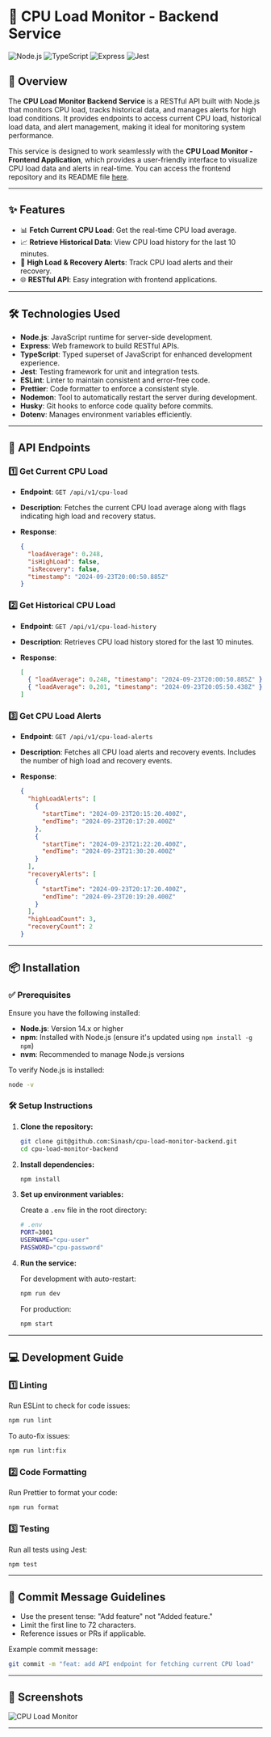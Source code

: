 # 🚀 CPU Load Monitor - Backend Service

![Node.js](https://img.shields.io/badge/Node.js-v14%2B-green?style=flat&logo=node.js)
![TypeScript](https://img.shields.io/badge/TypeScript-4.0%2B-blue?style=flat&logo=typescript)
![Express](https://img.shields.io/badge/Express-4.x-lightgrey?style=flat&logo=express)
![Jest](https://img.shields.io/badge/Jest-27.0%2B-red?style=flat&logo=jest)

## 📝 Overview

The **CPU Load Monitor Backend Service** is a RESTful API built with Node.js that monitors CPU load, tracks historical data, and manages alerts for high load conditions. It provides endpoints to access current CPU load, historical load data, and alert management, making it ideal for monitoring system performance.

This service is designed to work seamlessly with the **CPU Load Monitor - Frontend Application**, which provides a user-friendly interface to visualize CPU load data and alerts in real-time. You can access the frontend repository and its README file [here](https://github.com/Sinash/cpu-load-monitor-frontend).

---

## ✨ Features

- 📊 **Fetch Current CPU Load**: Get the real-time CPU load average.
- 📈 **Retrieve Historical Data**: View CPU load history for the last 10 minutes.
- 🔔 **High Load & Recovery Alerts**: Track CPU load alerts and their recovery.
- 🌐 **RESTful API**: Easy integration with frontend applications.

---

## 🛠️ Technologies Used

- **Node.js**: JavaScript runtime for server-side development.
- **Express**: Web framework to build RESTful APIs.
- **TypeScript**: Typed superset of JavaScript for enhanced development experience.
- **Jest**: Testing framework for unit and integration tests.
- **ESLint**: Linter to maintain consistent and error-free code.
- **Prettier**: Code formatter to enforce a consistent style.
- **Nodemon**: Tool to automatically restart the server during development.
- **Husky**: Git hooks to enforce code quality before commits.
- **Dotenv**: Manages environment variables efficiently.

---

## 📡 API Endpoints

### 1️⃣ **Get Current CPU Load**

- **Endpoint**: `GET /api/v1/cpu-load`
- **Description**: Fetches the current CPU load average along with flags indicating high load and recovery status.
- **Response**:

  ```json
  {
    "loadAverage": 0.248,
    "isHighLoad": false,
    "isRecovery": false,
    "timestamp": "2024-09-23T20:00:50.885Z"
  }
  ```

### 2️⃣ **Get Historical CPU Load**

- **Endpoint**: `GET /api/v1/cpu-load-history`
- **Description**: Retrieves CPU load history stored for the last 10 minutes.
- **Response**:

  ```json
  [
    { "loadAverage": 0.248, "timestamp": "2024-09-23T20:00:50.885Z" },
    { "loadAverage": 0.201, "timestamp": "2024-09-23T20:05:50.438Z" }
  ]
  ```

### 3️⃣ **Get CPU Load Alerts**

- **Endpoint**: `GET /api/v1/cpu-load-alerts`
- **Description**: Fetches all CPU load alerts and recovery events. Includes the number of high load and recovery events.
- **Response**:

  ```json
  {
    "highLoadAlerts": [
      {
        "startTime": "2024-09-23T20:15:20.400Z",
        "endTime": "2024-09-23T20:17:20.400Z"
      },
      {
        "startTime": "2024-09-23T21:22:20.400Z",
        "endTime": "2024-09-23T21:30:20.400Z"
      }
    ],
    "recoveryAlerts": [
      {
        "startTime": "2024-09-23T20:17:20.400Z",
        "endTime": "2024-09-23T20:19:20.400Z"
      }
    ],
    "highLoadCount": 3,
    "recoveryCount": 2
  }
  ```

---

## 📦 Installation

### ✅ Prerequisites

Ensure you have the following installed:

- **Node.js**: Version 14.x or higher
- **npm**: Installed with Node.js (ensure it's updated using `npm install -g npm`)
- **nvm**: Recommended to manage Node.js versions

To verify Node.js is installed:

```bash
node -v
```

### 🛠️ Setup Instructions

1. **Clone the repository:**

   ```bash
   git clone git@github.com:Sinash/cpu-load-monitor-backend.git
   cd cpu-load-monitor-backend
   ```

2. **Install dependencies:**

   ```bash
   npm install
   ```

3. **Set up environment variables:**

   Create a `.env` file in the root directory:

   ```bash
   # .env
   PORT=3001
   USERNAME="cpu-user"
   PASSWORD="cpu-password"
   ```

4. **Run the service:**

   For development with auto-restart:

   ```bash
   npm run dev
   ```

   For production:

   ```bash
   npm start
   ```

---

## 💻 Development Guide

### 1️⃣ **Linting**

Run ESLint to check for code issues:

```bash
npm run lint
```

To auto-fix issues:

```bash
npm run lint:fix
```

### 2️⃣ **Code Formatting**

Run Prettier to format your code:

```bash
npm run format
```

### 3️⃣ **Testing**

Run all tests using Jest:

```bash
npm test
```

---

## 📝 Commit Message Guidelines

- Use the present tense: "Add feature" not "Added feature."
- Limit the first line to 72 characters.
- Reference issues or PRs if applicable.

Example commit message:

```bash
git commit -m "feat: add API endpoint for fetching current CPU load"
```

---

## 📸 Screenshots

![CPU Load Monitor](https://github.com/user-attachments/assets/3e9a7403-e2b9-4d0a-8b35-2f8b4209156e)

---
